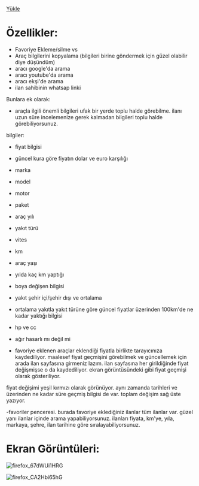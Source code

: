 
[Yükle](https://github.com/mortyobnoxious/Sahibinden/raw/main/sahibinden.user.js)

# Özellikler:

- Favoriye Ekleme/silme vs
- Araç bilgilerini kopyalama (bilgileri birine göndermek için güzel olabilir diye düşündüm)
- aracı google'da arama
- aracı youtube'da arama
- aracı ekşi'de arama
- ilan sahibinin whatsap linki

Bunlara ek olarak:
- araçla ilgili önemli bilgileri ufak bir yerde toplu halde görebilme. ilanı uzun süre incelemenize gerek kalmadan bilgileri toplu halde görebiliyorsunuz.

bilgiler:
- fiyat bilgisi
- güncel kura göre fiyatın dolar ve euro karşılığı
- marka
- model
- motor
- paket
- araç yılı
- yakıt türü
- vites
- km
- araç yaşı
- yılda kaç km yaptığı
- boya değişen bilgisi
- yakıt şehir içi/şehir dışı ve ortalama
- ortalama yakıtla yakıt türüne göre güncel fiyatlar üzerinden 100km'de ne kadar yaktığı bilgisi
- hp ve cc
- ağır hasarlı mı değil mi


- favoriye eklenen araçlar eklendiği fiyatla birlikte tarayıcınıza kaydediliyor.
maalesef fiyat geçmişini görebilmek ve güncellemek için arada ilan sayfasına girmeniz lazım. ilan sayfasına her girildiğinde fiyat değişmişse o da kaydediliyor.
ekran görüntüsündeki gibi fiyat geçmişi olarak gösteriliyor.

fiyat değişimi yeşil kırmızı olarak görünüyor.
aynı zamanda tarihleri ve üzerinden ne kadar süre geçmiş bilgisi de var.
toplam değişim sağ üste yazıyor.


-favoriler penceresi.
burada favoriye eklediğiniz ilanlar tüm ilanlar var.
güzel yanı ilanlar içinde arama yapabiliyorsunuz. 
ilanları fiyata, km'ye, yıla, markaya, şehre, ilan tarihine göre sıralayabiliyorsunuz.

# Ekran Görüntüleri:

![firefox_67dWUi1HRG](https://github.com/mortyobnoxious/Sahibinden/assets/42044258/3e6ad3af-3dd3-41aa-98e2-342900ddf9d2)

![firefox_CA2Hbi65hG](https://github.com/mortyobnoxious/Sahibinden/assets/42044258/58449033-4522-4fd7-88ea-eafdf8773dbf)
